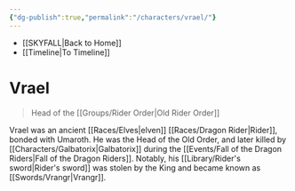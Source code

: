 ```yaml
---
{"dg-publish":true,"permalink":"/characters/vrael/"}
---
```


- [[SKYFALL\|Back to Home]]
- [[Timeline\|To Timeline]]

# Vrael
>Head of the [[Groups/Rider Order\|Old Rider Order]]

Vrael was an ancient [[Races/Elves\|elven]] [[Races/Dragon Rider\|Rider]], bonded with Umaroth. He was the Head of the Old Order, and later killed by [[Characters/Galbatorix\|Galbatorix]] during the [[Events/Fall of the Dragon Riders\|Fall of the Dragon Riders]]. Notably, his [[Library/Rider's sword\|Rider's sword]] was stolen by the King and became known as [[Swords/Vrangr\|Vrangr]]. 